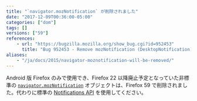 ```yaml
---
title: "`navigator.mozNotification` が削除されました"
date: "2017-12-09T00:36:00-05:00"
categories: ["dom"]
tags: []
versions: ["59"]
references:
    - url: "https://bugzilla.mozilla.org/show_bug.cgi?id=952453"
      title: "Bug 952453 - Remove mozNotification (DesktopNotification) API"
aliases:
    - "/ja/docs/2015/navigator-moznotification-will-be-removed/"
---
```

Android 版 Firefox のみで使用でき、Firefox 22 以降廃止予定となっていた非標準の [`navigator.mozNotification`](https://developer.mozilla.org/ja/docs/Web/API/Navigator/mozNotification) オブジェクトは、Firefox 59 で削除されました。代わりに標準の [Notifications API](https://developer.mozilla.org/ja/docs/Web/API/Notifications_API) を使用してください。
